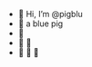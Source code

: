 - 👋 Hi, I’m @pigblu
- 👋 a blue pig
- 👋
- 👋 👋
- 👋 👋 👋
<!---
pigblu/pigblu is a ✨ special ✨ repository because its `README.md` (this file) appears on your GitHub profile.
You can click the Preview link to take a look at your changes.
--->
